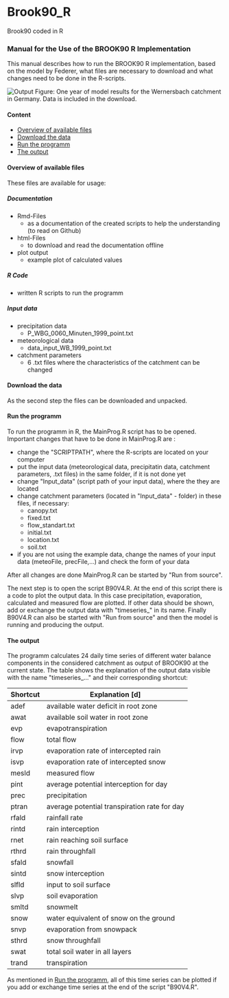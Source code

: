 # Brook90_R
Brook90 coded in R

### Manual for the Use of the BROOK90 R Implementation
This manual describes how to run the BROOK90 R implementation, based on the model by Federer, what files are necessary to download and what changes need to be done in the R-scripts.

![Output](https://github.com/rkronen/Brook90_R/blob/master/Documentation/Plot_Output/output.png)
Figure: One year of model results for the Wernersbach catchment in Germany. Data is included in the download.

#### Content

* [Overview of available files](#overview-of-available-files)
* [Download the data](#download-the-data)
* [Run the programm](#run-the-programm)
* [The output](#the-output)

#### Overview of available files
These files are available for usage:

##### Documentation
* Rmd-Files
  + as a documentation of the created scripts to help the understanding (to read on Github)
* html-Files
  + to download and read the documentation offline
* plot output
  + example plot of calculated values
  
##### R Code
* written R scripts to run the programm

##### Input data
* precipitation data
    + P_WBG_0060_Minuten_1999_point.txt
* meteorological data
    + data_input_WB_1999_point.txt
* catchment parameters
    + 6 .txt files where the characteristics of the catchment can be changed

#### Download the data
As the second step the files can be downloaded and unpacked. 

#### Run the programm
To run the programm in R, the MainProg.R script has to be opened. Important changes that have to be done in MainProg.R are :

* change the "SCRIPTPATH", where the R-scripts are located on your computer
* put the input data (meteorological data, precipitatin data, catchment parameters, .txt files) in the same folder, if it is not done yet
* change "Input_data" (script path of your input data), where the they are located
* change catchment parameters (located in "Input_data" - folder) in these files, if necessary:
    + canopy.txt
    + fixed.txt
    + flow_standart.txt
    + initial.txt
    + location.txt
    + soil.txt
* if you are not using the example data, change the names of your input data (meteoFile, precFile,...) and check the form of your data

After all changes are done MainProg.R can be started by "Run from source". 

The next step is to open the script B90V4.R. At the end of this script there is a code to plot the output data. In this case precipitation, evaporation, calculated and measured flow are plotted. If other data should be shown, add or exchange the output data with "timeseries_" in its name. Finally B90V4.R can also be started with "Run from source" and then the model is running and producing the output.

#### The output
The programm calculates 24 daily time series of different water balance components in the considered catchment as output of BROOK90 at the current state. The table shows the explanation of the output data visible with the name "timeseries_..." and their corresponding shortcut:

Shortcut|Explanation [d]
--------|-------------------------------------
adef    |available water deficit in root zone
awat    |available soil water in root zone
evp     |evapotranspiration
flow    |total flow
irvp    |evaporation rate of intercepted rain
isvp    |evaporation rate of intercepted snow
mesld   |measured flow
pint    |average potential interception for day
prec    |precipitation
ptran   |average potential transpiration rate for day
rfald   |rainfall rate
rintd   |rain interception
rnet    |rain reaching soil surface
rthrd   |rain throughfall
sfald   |snowfall
sintd   |snow interception
slfld   |input to soil surface
slvp    |soil evaporation
smltd   |snowmelt
snow    |water equivalent of snow on the ground
snvp    |evaporation from snowpack
sthrd   |snow throughfall
swat    |total soil water in all layers
trand   |transpiration

As mentioned in [Run the programm](#run-the-programm), all of this time series can be plotted if you add or exchange time series at the end of the script "B90V4.R".
